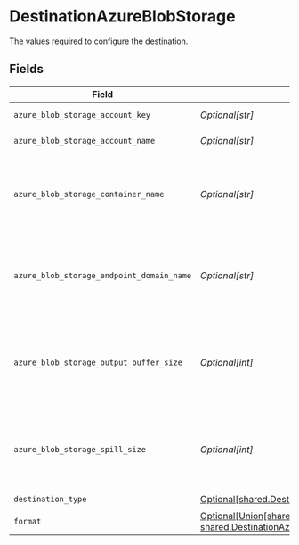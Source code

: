 # DestinationAzureBlobStorage

The values required to configure the destination.


## Fields

| Field                                                                                                                                                                                                                                     | Type                                                                                                                                                                                                                                      | Required                                                                                                                                                                                                                                  | Description                                                                                                                                                                                                                               | Example                                                                                                                                                                                                                                   |
| ----------------------------------------------------------------------------------------------------------------------------------------------------------------------------------------------------------------------------------------- | ----------------------------------------------------------------------------------------------------------------------------------------------------------------------------------------------------------------------------------------- | ----------------------------------------------------------------------------------------------------------------------------------------------------------------------------------------------------------------------------------------- | ----------------------------------------------------------------------------------------------------------------------------------------------------------------------------------------------------------------------------------------- | ----------------------------------------------------------------------------------------------------------------------------------------------------------------------------------------------------------------------------------------- |
| `azure_blob_storage_account_key`                                                                                                                                                                                                          | *Optional[str]*                                                                                                                                                                                                                           | :heavy_check_mark:                                                                                                                                                                                                                        | The Azure blob storage account key.                                                                                                                                                                                                       | Z8ZkZpteggFx394vm+PJHnGTvdRncaYS+JhLKdj789YNmD+iyGTnG+PV+POiuYNhBg/ACS+LKjd%4FG3FHGN12Nd==                                                                                                                                                |
| `azure_blob_storage_account_name`                                                                                                                                                                                                         | *Optional[str]*                                                                                                                                                                                                                           | :heavy_check_mark:                                                                                                                                                                                                                        | The account's name of the Azure Blob Storage.                                                                                                                                                                                             | airbyte5storage                                                                                                                                                                                                                           |
| `azure_blob_storage_container_name`                                                                                                                                                                                                       | *Optional[str]*                                                                                                                                                                                                                           | :heavy_minus_sign:                                                                                                                                                                                                                        | The name of the Azure blob storage container. If not exists - will be created automatically. May be empty, then will be created automatically airbytecontainer+timestamp                                                                  | airbytetescontainername                                                                                                                                                                                                                   |
| `azure_blob_storage_endpoint_domain_name`                                                                                                                                                                                                 | *Optional[str]*                                                                                                                                                                                                                           | :heavy_minus_sign:                                                                                                                                                                                                                        | This is Azure Blob Storage endpoint domain name. Leave default value (or leave it empty if run container from command line) to use Microsoft native from example.                                                                         | blob.core.windows.net                                                                                                                                                                                                                     |
| `azure_blob_storage_output_buffer_size`                                                                                                                                                                                                   | *Optional[int]*                                                                                                                                                                                                                           | :heavy_minus_sign:                                                                                                                                                                                                                        | The amount of megabytes to buffer for the output stream to Azure. This will impact memory footprint on workers, but may need adjustment for performance and appropriate block size in Azure.                                              | 5                                                                                                                                                                                                                                         |
| `azure_blob_storage_spill_size`                                                                                                                                                                                                           | *Optional[int]*                                                                                                                                                                                                                           | :heavy_minus_sign:                                                                                                                                                                                                                        | The amount of megabytes after which the connector should spill the records in a new blob object. Make sure to configure size greater than individual records. Enter 0 if not applicable                                                   | 500                                                                                                                                                                                                                                       |
| `destination_type`                                                                                                                                                                                                                        | [Optional[shared.DestinationAzureBlobStorageAzureBlobStorage]](undefined/models/shared/destinationazureblobstorageazureblobstorage.md)                                                                                                    | :heavy_check_mark:                                                                                                                                                                                                                        | N/A                                                                                                                                                                                                                                       |                                                                                                                                                                                                                                           |
| `format`                                                                                                                                                                                                                                  | [Optional[Union[shared.DestinationAzureBlobStorageOutputFormatCSVCommaSeparatedValues, shared.DestinationAzureBlobStorageOutputFormatJSONLinesNewlineDelimitedJSON]]](undefined/models/shared/destinationazureblobstorageoutputformat.md) | :heavy_check_mark:                                                                                                                                                                                                                        | Output data format                                                                                                                                                                                                                        |                                                                                                                                                                                                                                           |